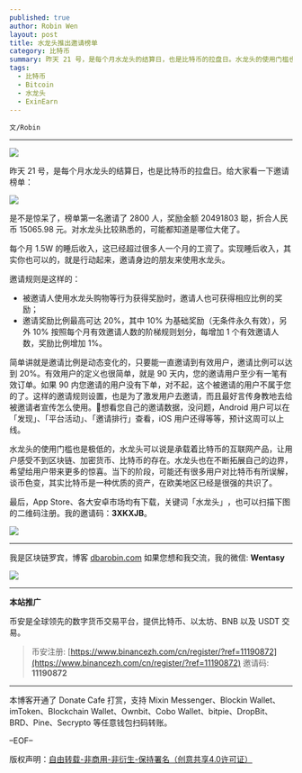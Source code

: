 ```yaml
---
published: true
author: Robin Wen
layout: post
title: 水龙头推出邀请榜单
category: 比特币
summary: 昨天 21 号，是每个月水龙头的结算日，也是比特币的拉盘日。水龙头的使用门槛也是极低的，水龙头可以说是承载着比特币的互联网产品，让用户感受不到区块链、加密货币、比特币的存在。水龙头也在不断拓展自己的边界，希望给用户带来更多的惊喜。当下的阶段，可能还有很多用户对比特币有所误解，谈币色变，其实比特币是一种优质的资产，在欧美地区已经是很强的共识了。
tags:
  - 比特币
  - Bitcoin
  - 水龙头
  - ExinEarn
---
```


`文/Robin`

***

![](https://cdn.dbarobin.com/xrs3l8e.png)

昨天 21 号，是每个月水龙头的结算日，也是比特币的拉盘日。给大家看一下邀请榜单：

![](https://cdn.dbarobin.com/epr5pse.jpeg)

是不是惊呆了，榜单第一名邀请了 2800 人，奖励金额 20491803 聪，折合人民币 15065.98 元。对水龙头比较熟悉的，可能都知道是哪位大佬了。

每个月 1.5W 的睡后收入，这已经超过很多人一个月的工资了。实现睡后收入，其实你也可以的，就是行动起来，邀请身边的朋友来使用水龙头。

邀请规则是这样的：

* 被邀请人使用水龙头购物等行为获得奖励时，邀请人也可获得相应比例的奖励；
* 邀请奖励比例最高可达 20%，其中 10% 为基础奖励（无条件永久有效），另外 10% 按照每个月有效邀请人数的阶梯规则划分，每增加 1 个有效邀请人数，奖励比例增加 1%。

简单讲就是邀请比例是动态变化的，只要能一直邀请到有效用户，邀请比例可以达到 20%。有效用户的定义也很简单，就是 90 天内，您的邀请用户至少有一笔有效订单。如果 90 内您邀请的用户没有下单，对不起，这个被邀请的用户不属于您的了。这样的邀请规则设置，也是为了激发用户去邀请，而且最好言传身教地去给被邀请者宣传怎么使用。想看您自己的邀请数据，没问题，Android 用户可以在「发现」、「平台活动」、「邀请排行」查看，iOS 用户还得等等，预计这周可以上线。

水龙头的使用门槛也是极低的，水龙头可以说是承载着比特币的互联网产品，让用户感受不到区块链、加密货币、比特币的存在。水龙头也在不断拓展自己的边界，希望给用户带来更多的惊喜。当下的阶段，可能还有很多用户对比特币有所误解，谈币色变，其实比特币是一种优质的资产，在欧美地区已经是很强的共识了。

最后，App Store、各大安卓市场均有下载，关键词「水龙头」​，也可以扫描​下图的二维码注册。​我的邀请码：**3XKXJB**。​

![](https://cdn.dbarobin.com/kwdjijt.png)

***

我是区块链罗宾，博客 [dbarobin.com](https://dbarobin.com/)
如果您想和我交流，我的微信: **Wentasy**

![](https://cdn.dbarobin.com/v4yywe2.png)

***

**本站推广**

币安是全球领先的数字货币交易平台，提供比特币、以太坊、BNB 以及 USDT 交易。

> 币安注册: [https://www.binancezh.com/cn/register/?ref=11190872](https://www.binancezh.com/cn/register/?ref=11190872)
> 邀请码: **11190872**

***

本博客开通了 Donate Cafe 打赏，支持 Mixin Messenger、Blockin Wallet、imToken、Blockchain Wallet、Ownbit、Cobo Wallet、bitpie、DropBit、BRD、Pine、Secrypto 等任意钱包扫码转账。

<center>
    <div class="--donate-button"
         data-button-id="f8b9df0d-af9a-460d-8258-d3f435445075"
    ></div>
</center>

–EOF–

版权声明：[自由转载-非商用-非衍生-保持署名（创意共享4.0许可证）](http://creativecommons.org/licenses/by-nc-nd/4.0/deed.zh)